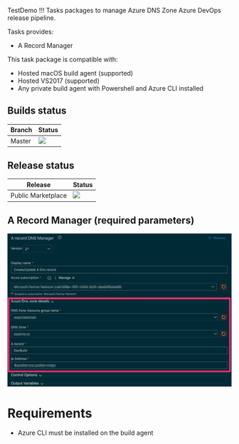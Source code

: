 TestDemo !!!
Tasks packages to manage Azure DNS Zone Azure DevOps release pipeline.

Tasks provides:
- A Record Manager

This task package is compatible with:
- Hosted macOS build agent (supported)
- Hosted VS2017 (supported)
- Any private build agent with Powershell and Azure CLI installed

## Builds status
<table>
  <thead>
    <tr>
      <th>Branch</th>
      <th>Status</td>
    </tr>
  </thead>
  <tbody>
    <tr>
      <td>Master</td>
      <td><img src="https://dev.azure.com/experta/ExpertaSolutions/_apis/build/status/AzureDNSZone-CI?branchName=master"/></td>
    <tr>
  </tbody>
</table>

## Release status
<table>
  <thead>
    <tr>
      <th>Release</th>
      <th>Status</td>
    </tr>
  </thead>
  <tbody>
    <tr>
      <td>Public Marketplace</td>
      <td><img src="https://vsrm.dev.azure.com/experta/_apis/public/Release/badge/5b43050d-0a01-4269-ace5-9e22c920391c/12/57"/></td>
    </tr>
  </tbody>
</table>

## A Record Manager (required parameters)
![ARecord_Task_inputs](img/ARecord_v2.jpg)

# Requirements

- Azure CLI must be installed on the build agent
